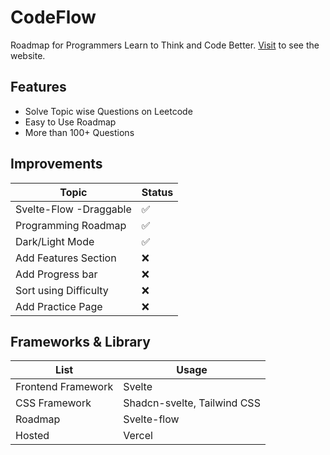 # CodeFlow

Roadmap for Programmers
Learn to Think and Code Better.
[Visit](https://roadmap-flow.vercel.app/roadmap/dsa) to see the website.

## Features

- Solve Topic wise Questions on Leetcode
- Easy to Use Roadmap
- More than 100+ Questions

## Improvements

| Topic                  | Status |
| ---------------------- | ------ |
| Svelte-Flow -Draggable | ✅     |
| Programming Roadmap    | ✅     |
| Dark/Light Mode        | ✅     |
| Add Features Section   | ❌     |
| Add Progress bar       | ❌     |
| Sort using Difficulty  | ❌     |
| Add Practice Page      | ❌     |

## Frameworks & Library

| List               | Usage                       |
| ------------------ | --------------------------- |
| Frontend Framework | Svelte                      |
| CSS Framework      | Shadcn-svelte, Tailwind CSS |
| Roadmap            | Svelte-flow                 |
| Hosted             | Vercel                      |
